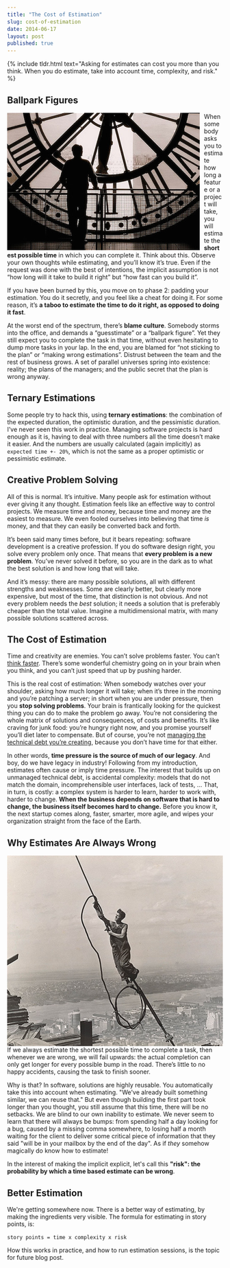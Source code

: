 ```yaml
---
title: "The Cost of Estimation"
slug: cost-of-estimation
date: 2014-06-17
layout: post
published: true
---
```


{% include tldr.html text="Asking for estimates can cost you more than you think. When you do estimate, take into account time, complexity, and risk." %}


## Ballpark Figures

<img style="float:left;margin-right: 10px" src="/img/posts/2014-06-17-cost-of-estimation/78704029_3e0e8cf027_z.jpg" alt="Risk">

When somebody asks you to estimate how long a feature or a project will take, you will estimate the **shortest possible time** in which you can complete it. Think about this. Observe your own thoughts while estimating, and you’ll know it’s true. Even if the request was done with the best of intentions, the implicit assumption is not “how long will it take to build it right” but “how fast can you build it”.

If you have been burned by this, you move on to phase 2: padding your estimation. You do it secretly, and you feel like a cheat for doing it. For some reason, it’s **a taboo to estimate the time to do it right, as opposed to doing it fast**.

At the worst end of the spectrum, there’s **blame culture**. Somebody storms into the office, and demands a “guesstimate” or a “ballpark figure”. Yet they still expect you to complete the task in that time, without even hesitating to dump more tasks in your lap. In the end, you are blamed for “not sticking to the plan” or “making wrong estimations”. Distrust between the team and the rest of business grows. A set of parallel universes spring into existence: reality; the plans of the managers; and the public secret that the plan is wrong anyway.

## Ternary Estimations

Some people try to hack this, using **ternary estimations**: the combination of the expected duration, the optimistic duration, and the pessimistic duration. I’ve never seen this work in practice. Managing software projects is hard enough as it is, having to deal with three numbers all the time doesn’t make it easier. And the numbers are usually calculated (again implicitly) as `expected time +- 20%`, which is not the same as a proper optimistic or pessimistic estimate.

## Creative Problem Solving

All of this is normal. It’s intuitive. Many people ask for estimation without ever giving it any thought. Estimation feels like an effective way to control projects. We measure time and money, because time and money are the easiest to measure. We even fooled ourselves into believing that time _is_ money, and that they can easily be converted back and forth.

It’s been said many times before, but it bears repeating: software development is a creative profession. If you do software  design right, you solve every problem only once. That means that **every problem is a new problem**. You’ve never solved it before, so you are in the dark as to what the best solution is and how long that will take.

And it’s messy: there are many possible solutions, all with different strengths and weaknesses. Some are clearly better, but clearly more expensive, but most of the time, that distinction is not obvious. And not every problem needs the *best* solution; it needs a solution that is preferably cheaper than the total value. Imagine a multidimensional matrix, with many possible solutions scattered across.

## The Cost of Estimation


Time and creativity are enemies. You can’t solve problems faster. You can’t [think faster](http://amzn.to/1iDPNQY). There’s some wonderful chemistry going on in your brain when you think, and you can’t just speed that up by pushing harder.

This is the real cost of estimation: When somebody watches over your shoulder, asking how much longer it will take; when it’s three in the morning and you’re patching a server; in short when you are under pressure, then you **stop solving problems**. Your brain is frantically looking for the quickest thing you can do to make the problem go away. You’re not considering the whole matrix of solutions and consequences, of costs and benefits. It’s like craving for junk food: you’re hungry right now, and you promise yourself you’ll diet later to compensate. But of course, you’re not [managing the technical debt you’re creating](http://verraes.net/2013/07/managed-technical-debt/), because you don’t have time for that either.

In other words, **time pressure is the source of much of our legacy**. And boy, do we have legacy in industry! Following from my introduction, estimates often cause or imply time pressure. The interest that builds up on unmanaged technical debt, is accidental complexity: models that do not match the domain, incomprehensible user interfaces, lack of tests, … That, in turn, is costly: a complex system is harder to learn, harder to work with, harder to change. **When the business depends on software that is hard to change, the business itself becomes hard to change.** Before you know it, the next startup comes along, faster, smarter, more agile, and wipes your organization straight from the face of the Earth.

## Why Estimates Are Always Wrong

<img style="float:right;margin-left: 10px" src="/img/posts/2014-06-17-cost-of-estimation/1200521270Hine_Icarus_575.jpg" alt="Risk">

If we always estimate the shortest possible time to complete a task, then whenever we are wrong, we will fail upwards: the actual completion can only get longer for every possible bump in the road. There’s little to no happy accidents, causing the task to finish sooner. 

Why is that? In software, solutions are highly reusable. You automatically take this into account when estimating. "We've already built something similar, we can reuse that." But even though building the first part took longer than you thought, you still assume that this time, there will be no setbacks. We are blind to our own inability to estimate. We never seem to learn that there will always be bumps: from spending half a day looking for a bug, caused by a missing comma somewhere, to losing half a month waiting for the client to deliver some critical piece of information that they said "will be in your mailbox by the end of the day". As if _they_ somehow magically do know how to estimate!

In the interest of making the implicit explicit, let's call this **"risk": the probability by which a time based estimate can be wrong**.


## Better Estimation

We're getting somewhere now. There is a better way of estimating, by making the ingredients very visible. The formula for estimating in story points, is:

```
story points = time x complexity x risk
```

How this works in practice, and how to run estimation sessions, is the topic for future blog post.